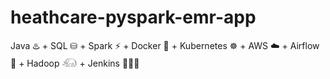 # heathcare-pyspark-emr-app

Java ♨️ + SQL ⛁ + Spark ⚡ + Docker 🐳 + Kubernetes ☸ + AWS ☁️ + Airflow 💨 + Hadoop 𓃰 + Jenkins 🤵🏻‍♂️

